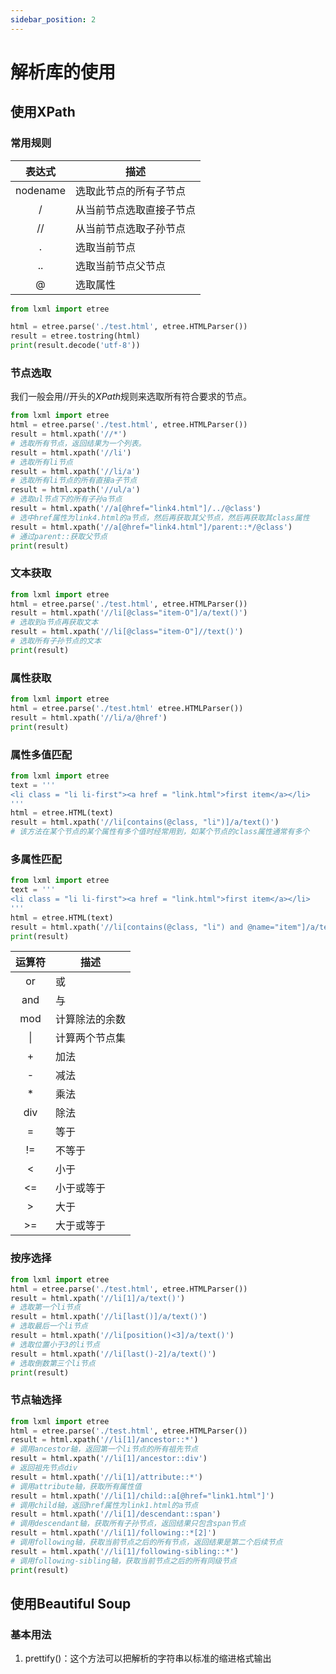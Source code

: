 ```yaml
---
sidebar_position: 2
---
```

# 解析库的使用
## 使用XPath
### 常用规则
|表达式|描述|
|:---:|---|
|nodename|选取此节点的所有子节点|
|/|从当前节点选取直接子节点|
|//|从当前节点选取子孙节点|
|.|选取当前节点|
|..|选取当前节点父节点|
|@|选取属性|
```python
from lxml import etree

html = etree.parse('./test.html', etree.HTMLParser())
result = etree.tostring(html)
print(result.decode('utf-8'))
```
### 节点选取
我们一般会用//开头的$XPath$规则来选取所有符合要求的节点。
```python
from lxml import etree
html = etree.parse('./test.html', etree.HTMLParser())
result = html.xpath('//*')
# 选取所有节点，返回结果为一个列表。
result = html.xpath('//li')
# 选取所有li节点
result = html.xpath('//li/a')
# 选取所有li节点的所有直接a子节点
result = html.xpath('//ul/a')
# 选取ul节点下的所有子孙a节点
result = html.xpath('//a[@href="link4.html"]/../@class')
# 选中href属性为link4.html的a节点，然后再获取其父节点，然后再获取其class属性
result = html.xpath('//a[@href="link4.html"]/parent::*/@class')
# 通过parent::获取父节点
print(result)
```
### 文本获取
```python
from lxml import etree
html = etree.parse('./test.html', etree.HTMLParser())
result = html.xpath('//li[@class="item-O"]/a/text()')
# 选取到a节点再获取文本
result = html.xpath('//li[@class="item-O"]//text()')
# 选取所有子孙节点的文本
print(result)
```
### 属性获取
```python
from lxml import etree
html = etree.parse('./test.html' etree.HTMLParser())
result = html.xpath('//li/a/@href')
print(result)
```
### 属性多值匹配
```python
from lxml import etree
text = '''
<li class = "li li-first"><a href = "link.html">first item</a></li>
'''
html = etree.HTML(text)
result = html.xpath('//li[contains(@class, "li")]/a/text()')
# 该方法在某个节点的某个属性有多个值时经常用到，如某个节点的class属性通常有多个
```
### 多属性匹配
```python
from lxml import etree
text = '''
<li class = "li li-first"><a href = "link.html">first item</a></li>
'''
html = etree.HTML(text)
result = html.xpath('//li[contains(@class, "li") and @name="item"]/a/text()')
print(result)
```
|运算符|描述|
|:---:|---|
|or|或|
|and|与|
|mod|计算除法的余数|
|\||计算两个节点集|
|+|加法|
|-|减法|
|*|乘法|
|div|除法|
|=|等于|
|!=|不等于|
|<|小于|
|<=|小于或等于|
|>|大于|
|>=|大于或等于|
### 按序选择
```python
from lxml import etree
html = etree.parse('./test.html', etree.HTMLParser())
result = html.xpath('//li[1]/a/text()')
# 选取第一个li节点
result = html.xpath('//li[last()]/a/text()')
# 选取最后一个li节点
result = html.xpath('//li[position()<3]/a/text()')
# 选取位置小于3的li节点
result = html.xpath('//li[last()-2]/a/text()')
# 选取倒数第三个li节点
print(result)
```
### 节点轴选择
```python
from lxml import etree
html = etree.parse('./test.html', etree.HTMLParser())
result = html.xpath('//li[1]/ancestor::*')
# 调用ancestor轴，返回第一个li节点的所有祖先节点
result = html.xpath('//li[1]/ancestor::div')
# 返回祖先节点div
result = html.xpath('//li[1]/attribute::*')
# 调用attribute轴，获取所有属性值
result = html.xpath('//li[1]/child::a[@href="link1.html"]')
# 调用child轴，返回href属性为link1.html的a节点
result = html.xpath('//li[1]/descendant::span')
# 调用descendant轴，获取所有子孙节点，返回结果只包含span节点
result = html.xpath('//li[1]/following::*[2]')
# 调用following轴，获取当前节点之后的所有节点，返回结果是第二个后续节点
result = html.xpath('//li[1]/following-sibling::*')
# 调用following-sibling轴，获取当前节点之后的所有同级节点
print(result)
```
## 使用Beautiful Soup
### 基本用法
1. prettify()：这个方法可以把解析的字符串以标准的缩进格式输出
